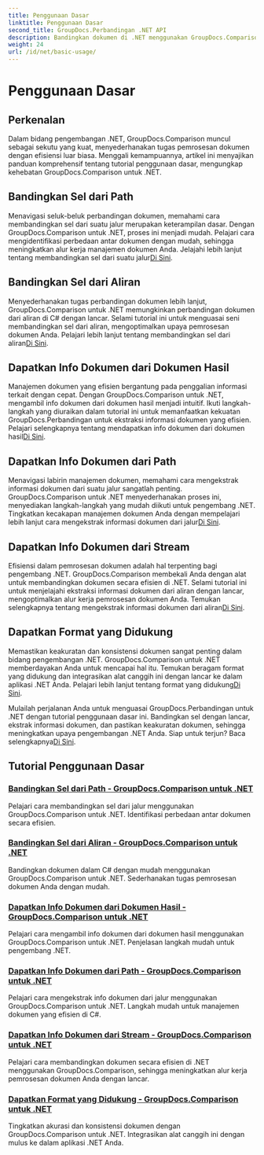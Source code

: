 ```yaml
---
title: Penggunaan Dasar
linktitle: Penggunaan Dasar
second_title: GroupDocs.Perbandingan .NET API
description: Bandingkan dokumen di .NET menggunakan GroupDocs.Comparison. Pelajari tutorial penggunaan dasar yang mencakup perbandingan sel, ekstraksi info dokumen, dan format yang didukung.
weight: 24
url: /id/net/basic-usage/
---
```


# Penggunaan Dasar

## Perkenalan

Dalam bidang pengembangan .NET, GroupDocs.Comparison muncul sebagai sekutu yang kuat, menyederhanakan tugas pemrosesan dokumen dengan efisiensi luar biasa. Menggali kemampuannya, artikel ini menyajikan panduan komprehensif tentang tutorial penggunaan dasar, mengungkap kehebatan GroupDocs.Comparison untuk .NET.

## Bandingkan Sel dari Path
 Menavigasi seluk-beluk perbandingan dokumen, memahami cara membandingkan sel dari suatu jalur merupakan keterampilan dasar. Dengan GroupDocs.Comparison untuk .NET, proses ini menjadi mudah. Pelajari cara mengidentifikasi perbedaan antar dokumen dengan mudah, sehingga meningkatkan alur kerja manajemen dokumen Anda. Jelajahi lebih lanjut tentang membandingkan sel dari suatu jalur[Di Sini](./compare-cells-from-path/).

## Bandingkan Sel dari Aliran
Menyederhanakan tugas perbandingan dokumen lebih lanjut, GroupDocs.Comparison untuk .NET memungkinkan perbandingan dokumen dari aliran di C# dengan lancar. Selami tutorial ini untuk menguasai seni membandingkan sel dari aliran, mengoptimalkan upaya pemrosesan dokumen Anda. Pelajari lebih lanjut tentang membandingkan sel dari aliran[Di Sini](./compare-cells-from-stream/).

## Dapatkan Info Dokumen dari Dokumen Hasil
 Manajemen dokumen yang efisien bergantung pada penggalian informasi terkait dengan cepat. Dengan GroupDocs.Comparison untuk .NET, mengambil info dokumen dari dokumen hasil menjadi intuitif. Ikuti langkah-langkah yang diuraikan dalam tutorial ini untuk memanfaatkan kekuatan GroupDocs.Perbandingan untuk ekstraksi informasi dokumen yang efisien. Pelajari selengkapnya tentang mendapatkan info dokumen dari dokumen hasil[Di Sini](./get-document-info-from-result-document/).

## Dapatkan Info Dokumen dari Path
Menavigasi labirin manajemen dokumen, memahami cara mengekstrak informasi dokumen dari suatu jalur sangatlah penting. GroupDocs.Comparison untuk .NET menyederhanakan proses ini, menyediakan langkah-langkah yang mudah diikuti untuk pengembang .NET. Tingkatkan kecakapan manajemen dokumen Anda dengan mempelajari lebih lanjut cara mengekstrak informasi dokumen dari jalur[Di Sini](./get-document-info-from-path/).

## Dapatkan Info Dokumen dari Stream
 Efisiensi dalam pemrosesan dokumen adalah hal terpenting bagi pengembang .NET. GroupDocs.Comparison membekali Anda dengan alat untuk membandingkan dokumen secara efisien di .NET. Selami tutorial ini untuk menjelajahi ekstraksi informasi dokumen dari aliran dengan lancar, mengoptimalkan alur kerja pemrosesan dokumen Anda. Temukan selengkapnya tentang mengekstrak informasi dokumen dari aliran[Di Sini](./get-document-info-from-stream/).

## Dapatkan Format yang Didukung
Memastikan keakuratan dan konsistensi dokumen sangat penting dalam bidang pengembangan .NET. GroupDocs.Comparison untuk .NET memberdayakan Anda untuk mencapai hal itu. Temukan beragam format yang didukung dan integrasikan alat canggih ini dengan lancar ke dalam aplikasi .NET Anda. Pelajari lebih lanjut tentang format yang didukung[Di Sini](./get-supported-formats/).

 Mulailah perjalanan Anda untuk menguasai GroupDocs.Perbandingan untuk .NET dengan tutorial penggunaan dasar ini. Bandingkan sel dengan lancar, ekstrak informasi dokumen, dan pastikan keakuratan dokumen, sehingga meningkatkan upaya pengembangan .NET Anda. Siap untuk terjun? Baca selengkapnya[Di Sini](https://tutorials.groupdocs.com/comparison/net).
## Tutorial Penggunaan Dasar
### [Bandingkan Sel dari Path - GroupDocs.Comparison untuk .NET](./compare-cells-from-path/)
Pelajari cara membandingkan sel dari jalur menggunakan GroupDocs.Comparison untuk .NET. Identifikasi perbedaan antar dokumen secara efisien.
### [Bandingkan Sel dari Aliran - GroupDocs.Comparison untuk .NET](./compare-cells-from-stream/)
Bandingkan dokumen dalam C# dengan mudah menggunakan GroupDocs.Comparison untuk .NET. Sederhanakan tugas pemrosesan dokumen Anda dengan mudah.
### [Dapatkan Info Dokumen dari Dokumen Hasil - GroupDocs.Comparison untuk .NET](./get-document-info-from-result-document/)
Pelajari cara mengambil info dokumen dari dokumen hasil menggunakan GroupDocs.Comparison untuk .NET. Penjelasan langkah mudah untuk pengembang .NET.
### [Dapatkan Info Dokumen dari Path - GroupDocs.Comparison untuk .NET](./get-document-info-from-path/)
Pelajari cara mengekstrak info dokumen dari jalur menggunakan GroupDocs.Comparison untuk .NET. Langkah mudah untuk manajemen dokumen yang efisien di C#.
### [Dapatkan Info Dokumen dari Stream - GroupDocs.Comparison untuk .NET](./get-document-info-from-stream/)
Pelajari cara membandingkan dokumen secara efisien di .NET menggunakan GroupDocs.Comparison, sehingga meningkatkan alur kerja pemrosesan dokumen Anda dengan lancar.
### [Dapatkan Format yang Didukung - GroupDocs.Comparison untuk .NET](./get-supported-formats/)
Tingkatkan akurasi dan konsistensi dokumen dengan GroupDocs.Comparison untuk .NET. Integrasikan alat canggih ini dengan mulus ke dalam aplikasi .NET Anda.